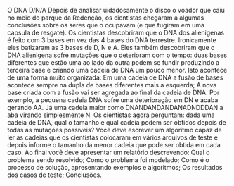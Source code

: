 O DNA D/N/A
  Depois de analisar  uidadosamente o disco o voador que  caiu no meio do parque da Redenção, os cientistas chegaram a algumas  conclusões sobre os seres que o ocupavam (e que fugiram em uma capsula de resgate).
  Os cientistas descobriram que o DNA dos alienigenas é feito com 3 bases em vez  das 4 bases do DNA terrestre. Ironicamente eles batizaram as 3 bases de D, N e A. Eles também descobriram que o DNA alienigena sofre mutações que o deterioram com o tempo: duas bases diferentes que estão uma ao lado da outra podem se fundir produzindo a terceira base e criando uma  cadeia de DNA um pouco menor. Isto acontece de uma forma muito organizada:
      Em uma  cadeia de DNA a fusão de bases acontece sempre na dupla de bases diferentes mais a esquerda;
      A nova base  criada  com a fusão vai ser agregada ao  final da  cadeia de DNA.
Por exemplo, a pequena cadeia DNA  sofre uma deterioração em DN  e acaba gerando AA. Já  uma cadeia maior como DNANDANDANDANADNDDDAN  a aba virando simplesmente N.
Os cientistas agora perguntam: dada uma cadeia de DNA, qual o tamanho e qual cadeia podem  ser obtidos depois de todas as mutações possíveis?
Você deve escrever um algoritmo capaz de ler as cadeias que os cientistas colocaram em vários arquivos de teste e depois informe o tamanho da menor  cadeia que pode ser obtida em  cada  caso. Ao final você deve apresentar um relatório descrevendo:
      Qual o problema sendo resolvido;
      Como o problema foi modelado;
      Como é o processo de solução, apresentando exemplos e algoritmos;
      Os resultados dos  casos de teste;
      Conclusões.

